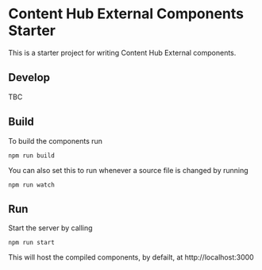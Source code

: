 # Content Hub External Components Starter
This is a starter project for writing Content Hub External components.

## Develop

TBC

## Build
To build the components run

```
npm run build
```

You can also set this to run whenever a source file is changed by running

```
npm run watch
```

## Run
Start the server by calling

```
npm run start
```
This will host the compiled components, by defailt, at http://localhost:3000
